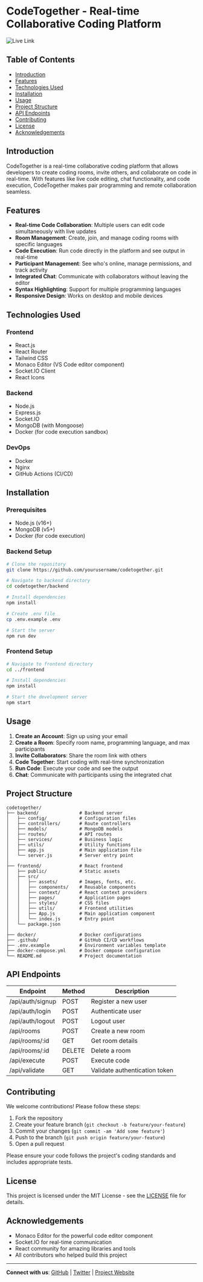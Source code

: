 # CodeTogether - Real-time Collaborative Coding Platform

![Live Link]([screenshot.png](https://mocktogether.onrender.com/))

## Table of Contents
- [Introduction](#introduction)
- [Features](#features)
- [Technologies Used](#technologies-used)
- [Installation](#installation)
- [Usage](#usage)
- [Project Structure](#project-structure)
- [API Endpoints](#api-endpoints)
- [Contributing](#contributing)
- [License](#license)
- [Acknowledgements](#acknowledgements)

## Introduction
CodeTogether is a real-time collaborative coding platform that allows developers to create coding rooms, invite others, and collaborate on code in real-time. With features like live code editing, chat functionality, and code execution, CodeTogether makes pair programming and remote collaboration seamless.

## Features
- **Real-time Code Collaboration**: Multiple users can edit code simultaneously with live updates
- **Room Management**: Create, join, and manage coding rooms with specific languages
- **Code Execution**: Run code directly in the platform and see output in real-time
- **Participant Management**: See who's online, manage permissions, and track activity
- **Integrated Chat**: Communicate with collaborators without leaving the editor
- **Syntax Highlighting**: Support for multiple programming languages
- **Responsive Design**: Works on desktop and mobile devices

## Technologies Used

### Frontend
- React.js
- React Router
- Tailwind CSS
- Monaco Editor (VS Code editor component)
- Socket.IO Client
- React Icons

### Backend
- Node.js
- Express.js
- Socket.IO
- MongoDB (with Mongoose)
- Docker (for code execution sandbox)

### DevOps
- Docker
- Nginx
- GitHub Actions (CI/CD)

## Installation

### Prerequisites
- Node.js (v16+)
- MongoDB (v5+)
- Docker (for code execution)

### Backend Setup
```bash
# Clone the repository
git clone https://github.com/yourusername/codetogether.git

# Navigate to backend directory
cd codetogether/backend

# Install dependencies
npm install

# Create .env file
cp .env.example .env

# Start the server
npm run dev
```

### Frontend Setup
```bash
# Navigate to frontend directory
cd ../frontend

# Install dependencies
npm install

# Start the development server
npm start
```

## Usage

1. **Create an Account**: Sign up using your email
2. **Create a Room**: Specify room name, programming language, and max participants
3. **Invite Collaborators**: Share the room link with others
4. **Code Together**: Start coding with real-time synchronization
5. **Run Code**: Execute your code and see the output
6. **Chat**: Communicate with participants using the integrated chat

## Project Structure

```
codetogether/
├── backend/               # Backend server
│   ├── config/            # Configuration files
│   ├── controllers/       # Route controllers
│   ├── models/            # MongoDB models
│   ├── routes/            # API routes
│   ├── services/          # Business logic
│   ├── utils/             # Utility functions
│   ├── app.js             # Main application file
│   └── server.js          # Server entry point
│
├── frontend/              # React frontend
│   ├── public/            # Static assets
│   ├── src/
│   │   ├── assets/        # Images, fonts, etc.
│   │   ├── components/    # Reusable components
│   │   ├── context/       # React context providers
│   │   ├── pages/         # Application pages
│   │   ├── styles/        # CSS files
│   │   ├── utils/         # Frontend utilities
│   │   ├── App.js         # Main application component
│   │   └── index.js       # Entry point
│   └── package.json
│
├── docker/                # Docker configurations
├── .github/               # GitHub CI/CD workflows
├── .env.example           # Environment variables template
├── docker-compose.yml     # Docker compose configuration
└── README.md              # Project documentation
```

## API Endpoints

| Endpoint          | Method | Description                     |
|-------------------|--------|---------------------------------|
| /api/auth/signup  | POST   | Register a new user             |
| /api/auth/login   | POST   | Authenticate user               |
| /api/auth/logout  | POST   | Logout user                     |
| /api/rooms        | POST   | Create a new room               |
| /api/rooms/:id    | GET    | Get room details                |
| /api/rooms/:id    | DELETE | Delete a room                   |
| /api/execute      | POST   | Execute code                    |
| /api/validate     | GET    | Validate authentication token   |

## Contributing

We welcome contributions! Please follow these steps:

1. Fork the repository
2. Create your feature branch (`git checkout -b feature/your-feature`)
3. Commit your changes (`git commit -am 'Add some feature'`)
4. Push to the branch (`git push origin feature/your-feature`)
5. Open a pull request

Please ensure your code follows the project's coding standards and includes appropriate tests.

## License
This project is licensed under the MIT License - see the [LICENSE](LICENSE) file for details.

## Acknowledgements
- Monaco Editor for the powerful code editor component
- Socket.IO for real-time communication
- React community for amazing libraries and tools
- All contributors who helped build this project

---

**Connect with us**: [GitHub](https://github.com/yourusername) | [Twitter](https://twitter.com/yourhandle) | [Project Website](https://codetogether.example.com)
